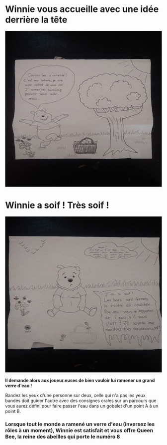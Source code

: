 # Winnie vous accueille avec une idée derrière la tête

<img src="../img/photo(4).jpg" width="550" height="500">

# Winnie a soif ! Très soif !

<img src="../img/photo(5).jpg" width="550" height="500">

**Il demande alors aux joueur.euses de bien vouloir lui ramener un grand verre d'eau !**

Bandez les yeux d'une personne sur deux, celle qui n'a pas les yeux bandés doit guider l'autre avec des consignes orales sur un parcours que vous aurez défini pour faire passer l'eau dans un gobelet d'un point A à un point B.

### Lorsque tout le monde a ramené un verre d'eau (inversez les rôles à un moment), Winnie est satisfait et vous offre Queen Bee, la reine des abeilles qui porte le numéro 8
